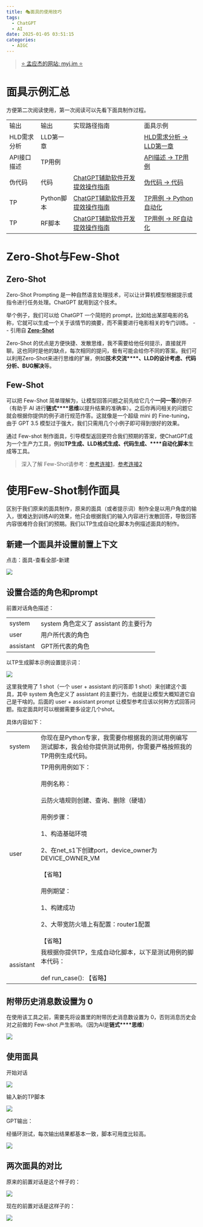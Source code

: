 ```yaml
---
title: 🎭面具的使用技巧
tags:
  - ChatGPT
  - AI
date: 2025-01-05 03:51:15
categories:
  - AIGC
---
```


> [⭐ 孟应杰的网站: myj.im ⭐](https://myj.im/)

# 面具示例汇总

方便第二次阅读使用，第一次阅读可以先看下面具制作过程。

|   |   |   |   |
|---|---|---|---|
|输出|输出|实现路径指南|面具示例|
|HLD需求分析|LLD第一章||[HLD需求分析 -> LLD第一章](https://ruijie.feishu.cn/wiki/U8iqwPvDdiIisskVR7ccvAFwn0d#CRn1d7c4soCOiOxBr1McUYmQnRf)|
|API接口描述|TP用例||[API描述 -> TP用例](https://ruijie.feishu.cn/wiki/U8iqwPvDdiIisskVR7ccvAFwn0d#BgLodw2xGohtVlxLpIkckGgSnKd)|
|伪代码|代码|[ChatGPT辅助软件开发提效操作指南](https://ruijie.feishu.cn/docx/RdAFdCkgUoVxoyxZBx6ceGRfnlV#H3dudf9COoWGXwxkL1lcYZfSnLe)|[伪代码 -> 代码](https://ruijie.feishu.cn/wiki/U8iqwPvDdiIisskVR7ccvAFwn0d#ERDTdPr6moSXAkxW0IFcozRqnfd)|
|TP|Python脚本|[ChatGPT辅助软件开发提效操作指南](https://ruijie.feishu.cn/docx/RdAFdCkgUoVxoyxZBx6ceGRfnlV#U3I0d3WDpoClpRx95uuc8oFTnzt)|[TP用例 -> Python自动化](https://ruijie.feishu.cn/wiki/U8iqwPvDdiIisskVR7ccvAFwn0d#K45Wd4b9ooDHhGxyykgcuKf5nVd)|
|TP|RF脚本|[ChatGPT辅助软件开发提效操作指南](https://ruijie.feishu.cn/docx/RdAFdCkgUoVxoyxZBx6ceGRfnlV#NagRdjvYfoutBkxePmkc83V5ngh)|[TP用例 -> RF自动化](https://ruijie.feishu.cn/wiki/U8iqwPvDdiIisskVR7ccvAFwn0d#BG5ydfsZjoAaRUxAI61c1qRcnr4)|

  

# Zero-Shot与Few-Shot

## Zero-Shot

Zero-Shot Prompting 是一种自然语言处理技术，可以让计算机模型根据提示或指令进行任务处理。ChatGPT 就用到这个技术。

举个例子，我们可以给 ChatGPT 一个简短的 prompt，比如给出某部电影的名称，它就可以生成一个关于该情节的摘要，而不需要进行电影相关的专门训练。 -- 引用自 **[Zero-Shot](https://learningprompt.wiki/docs/tutorial-extras/Zero-Shot%20Prompts)**

Zero-Shot 的优点是方便快捷、发散思维，我不需要给他任何提示，直接就开聊。这也同时是他的缺点，每次相同的提问，极有可能会给你不同的答案。我们可以利用Zero-Shot来进行思维的扩展，例如**技术交流****、****LLD****的设计考虑、代码分析、BUG解决**等。

  

## Few-Shot

可以把 Few-Shot 简单理解为，让模型回答问题之前先给它几个**一问一答**的例子（有助于 AI 进行**链式****思维**以提升结果的准确率）。之后你再问相关的问题它就会根据你提供的例子进行规范作答。这就像是一个超级 mini 的 Fine-tuning，由于 GPT 3.5 模型过于强大，我们只需用几个小例子即可得到很好的效果。

通过 Few-shot 制作面具，引导模型返回更符合我们预期的答案，使ChatGPT成为一个生产力工具，例如**TP生成、****LLD****格式生成、代码生成、****自动化脚本**生成等工具。

> 深入了解 Few-Shot请参考：[参考连接1](https://learningprompt.wiki/docs/tutorial-extras/Few-Shot%20Prompting)，[参考连接2](https://github.com/openai/openai-cookbook/blob/main/techniques_to_improve_reliability.md#few-shot-examples)

  

# 使用Few-Shot制作面具

区别于我们原来的面具制作，原来的面具（或者提示词）制作全是以用户角度的输入，很难达到训练AI的效果，他只会根据我们的输入内容进行发散回答，导致回答内容很难符合我们的预期。我们以TP生成自动化脚本为例描述面具的制作。


## 新建一个面具并设置前置上下文
    

点击：面具-查看全部-新建

![](1182f70ca6531857175a276bf1b4f2bb_MD5.png)

## 设置合适的角色和prompt
    

前置对话角色描述：

|   |   |
|---|---|
|system|system 角色定义了 assistant 的主要行为|
|user|用户所代表的角色|
|assistant|GPT所代表的角色|

以TP生成脚本示例设置提示词：

![](18a97818680096f1f60c954cb6f386dd_MD5.png)

这里我使用了 1 shot（一个 user + assistant 的问答即 1 shot）来创建这个面具，其中 system 角色定义了 assistant 的主要行为，也就是让模型大概知道它自己是干啥的。后面的 user + assistant prompt 让模型参考应该以何种方式回答问题。指定面具时可以根据需要多设定几个shot。

具体内容如下：

|   |   |
|---|---|
|system|你现在是Python专家，我需要你根据我的测试用例编写测试脚本，我会给你提供测试用例，你需要严格按照我的TP用例生成代码。|
|user|TP用例用例如下：<br><br>用例名称：<br><br>云防火墙规则创建、查询、删除（硬墙）<br><br>用例步骤：<br><br>1、构造基础环境<br><br>2、在net_s1下创建port，device_owner为DEVICE_OWNER_VM<br><br>【省略】<br><br>用例期望：<br><br>1、构建成功<br><br>2、大带宽防火墙上有配置：router1配置<br><br>【省略】|
|assistant|我根据你提供TP，生成自动化脚本，以下是测试用例的脚本代码：<br><br>def run_case(): 【省略】|

## 附带历史消息数设置为 0
    

在使用该工具之前，需要先将设置里的附带历史消息数设置为 0，否则消息历史会对之前做的 Few-shot 产生影响。（因为AI是**链式****思维**）

![](910ba56bc046516ca2eca596131ff90e_MD5.png)

## 使用面具
    

开始对话

![](785aec667de7b8ddc47745f30372f7b0_MD5.png)

输入新的TP脚本

![](d8c30fb32cfaf40eed9a2591525beedc_MD5.png)

GPT输出：

经循环测试，每次输出结果都基本一致，脚本可用度比较高。

![](b7deb45977cb823eec3fc164f62a5866_MD5.png)

## 两次面具的对比
    

原来的前置对话是这个样子的：

![](2c570ef6ed5d5c7cad6e9ba5327a3e56_MD5.png)

现在的前置对话是这样子的：

![](1a70270c8c5728677ee3763b55c99bc1_MD5.png)